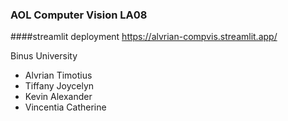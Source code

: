 ### AOL Computer Vision LA08
####streamlit deployment
https://alvrian-compvis.streamlit.app/

Binus University
- Alvrian Timotius
- Tiffany Joycelyn
- Kevin Alexander
- Vincentia Catherine
